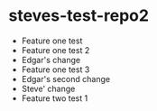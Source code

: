 # steves-test-repo2

- Feature one test
- Feature one test 2
- Edgar's change
- Feature one test 3
- Edgar's second change
- Steve' change
- Feature two test 1
